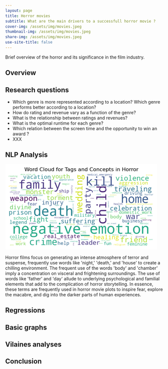 ```yaml
---
layout: page
title: Horror movies
subtitle: What are the main drivers to a successfull horror movie ? 
cover-img: /assets/img/movies.jpeg
thumbnail-img: /assets/img/movies.jpeg
share-img: /assets/img/movies.jpeg
use-site-title: false
---
```


Brief overview of the horror and its significance in the film industry.

## Overview

## Research questions

- Which genre is more represented according to a location? Which genre performs better according to a location?
- How do rating and revenue vary as a function of the genre?
- What is the relationship between ratings and revenues?
- What is the optimal runtime for each genre?
- Which relation between the screen time and the opportunity to win an award ?
- XXX

## NLP Analysis
![horror Wordcloud](/assets/img/wordclouds/empath/Horror_wordcloud.png)

Horror films focus on generating an intense atmosphere of terror and suspense, frequently use words like 'night,' 'death,' and 'house' to create a chilling environment. The frequent use of the words 'body' and 'chamber' imply a concentration on visceral and frightening surroundings. The use of words like 'father' and 'day' allude to underlying psychological and familial elements that add to the complication of horror storytelling. In essence, these terms are frequently used in horror movie plots to inspire fear, explore the macabre, and dig into the darker parts of human experiences.

## Regressions

## Basic graphs

## Vilaines analyses

## Conclusion

    
  